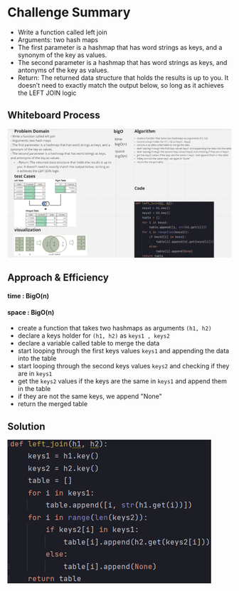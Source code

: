 # Challenge Summary
- Write a function called left join
- Arguments: two hash maps
- The first parameter is a hashmap that has word strings as keys, and a synonym of the key as values.
- The second parameter is a hashmap that has word strings as keys, and antonyms of the key as values.
- Return: The returned data structure that holds the results is up to you. It doesn’t need to exactly match the output below, so long as it achieves the LEFT JOIN logic
## Whiteboard Process
<!-- Embedded whiteboard image -->
![](whiteBoard.png)

## Approach & Efficiency
<!-- What approach did you take? Why? What is the Big O space/time for this approach? -->
#### time : BigO(n)
#### space : BigO(n)
- create a function that takes two hashmaps as arguments ```(h1, h2)```
- declare a keys holder for ```(h1, h2)``` as ```keys1 , keys2```
- declare a variable called table to merge the data
- start looping through the first keys values ```keys1``` and appending the data into the table
- start looping through the second keys values ```keys2``` and checking if they are in ```keys1```
- get the ```keys2``` values if the keys are the same in ```keys1``` and append them in the table
- if they are not the same keys, we append "None"
- return the merged table
## Solution
<!-- Show how to run your code, and examples of it in action -->
![](code.png)
